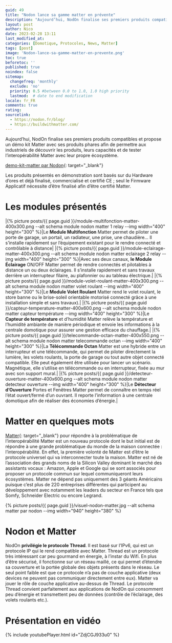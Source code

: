 ```yaml
---
guid: 49
title: "Nodon lance sa gamme matter en prévente"
description: "Aujourd’hui, NodOn finalise ses premiers produits compatibles et propose un démo kit Matter avec ses produits phares afin de permettre aux industriels de découvrir les produits, leurs capacités et de tester l’interopérabilité Matter avec leur propre écosystème."
layout: post
author: Nico
date: 2023-02-28 13:11
last_modified_at: 
categories: [Domotique, Protocoles, News, Matter]
tags: [post]
image: 'Nodon-lance-sa-gamme-matter-en-prevente.png'
toc: true
beforetoc: ''
published: true
noindex: false
sitemap:
  changefreq: 'monthly'
  exclude: 'no'
  priority: 0.5 #between 0.0 to 1.0, 1.0 high priority
  lastmod:  # date to end modification
locale: fr_FR
comments: true
rating:  
sourcelink:
  - https://nodon.fr/blog/
  - https://buildwithmatter.com/
---
```

Aujourd’hui, NodOn finalise ses premiers produits compatibles et propose un démo kit Matter avec ses produits phares afin de permettre aux industriels de découvrir les produits, leurs capacités et de tester l’interopérabilité Matter avec leur propre écosystème.

[demo-kit-matter par Nodon](https://nodon.fr/demo-kit-matter/){: target="_blank"}

Les produits présentés en démonstration sont basés sur du Hardware d’ores et déjà finalisé, commercialisé et certifié CE ; seul le Firmware Applicatif nécessite d’être finalisé afin d’être certifié Matter.

# Les modules présentés

|{% picture posts/{{ page.guid }}/module-multifonction-matter-400x300.png --alt schema module nodon matter 1 relay --img width="400" height="300" %}|Le **Module Multifonction** Matter permet de piloter une porte de garage, un portail, un radiateur, une prise, une chaudière… Il s’installe rapidement sur l’équipement existant pour le rendre connecté et contrôlable à distance|
|{% picture posts/{{ page.guid }}/module-eclairage-matter-400x300.png --alt schema module nodon matter eclairage 2 relay --img width="400" height="300" %}|Avec ses deux canaux, **le Module Éclairage** ON/OFF Matter permet de rendre connectés et pilotables à distance un ou deux éclairages. Il s’installe rapidement et sans travaux derrière un interrupteur filaire, au plafonnier ou au tableau électrique.|
|{% picture posts/{{ page.guid }}/module-volet-roulant-matter-400x300.png --alt schema module nodon matter volet roulant --img width="400" height="300" %}|Le **Module Volet Roulant** Matter rend le volet roulant, le store banne ou le brise-soleil orientable motorisé connecté grâce à une installation simple et sans travaux).|
|{% picture posts/{{ page.guid }}/capteur-temperature-matter-400x600.png --alt schema module nodon matter capteur température  --img width="400" height="300" %}|Le **Capteur de température** et d’humidité Matter relève la température et l’humidité ambiante de manière périodique et envoie les informations à la centrale domotique pour assurer une gestion efficace du chauffage.|
|{% picture posts/{{ page.guid }}/telecommande-octan-matter-400x550.png --alt schema module nodon matter telecommande octan --img width="400" height="300" %}|La **Télécommande Octan** Matter est une hybride entre un interrupteur et une télécommande, qui permet de piloter directement la lumière, les volets roulants, la porte de garage ou tout autre objet connecté compatible. Elle peut également être utilisée pour lancer un scénario. Magnétique, elle s’utilise en télécommande ou en interrupteur, fixée au mur avec son support mural.|
|{% picture posts/{{ page.guid }}/detecteur-ouverture-matter-400x600.png --alt schema module nodon matter detecteur ouverture --img width="400" height="300" %}|Le **Détecteur d’Ouverture** Portes et Fenêtres Matter permet de connaître en temps réel l’état ouvert/fermé d’un ouvrant. Il reporte l’information à une centrale domotique afin de réaliser des économies d’énergie.|

# Matter en quelques mots

[Matter](https://buildwithmatter.com/){: target="_blank"} pour répondre à la problématique de l’interopérabilité
Matter est un nouveau protocole dont le but initial est de répondre à une grande problématique du monde de la maison connectée : l’interopérabilité. En effet, la première volonté de Matter est d’être le protocole universel qui va interconnecter toute la maison. Matter est né de l’association des grands noms de la Silicon Valley dominant le marché des assistants vocaux : Amazon, Apple et Google qui se sont associés pour proposer un protocole commun sur lequel communiqueront leurs écosystèmes. Matter ne dépend pas uniquement des 3 géants Américains puisque c’est plus de 220 entreprises différentes qui participent au développement avec notamment les leaders du secteur en France tels que Somfy, Schneider Electric ou encore Legrand.

{% picture posts/{{ page.guid }}/visuel-nodon-matter.jpg --alt schema matter par nodon  --img width="940" height="380" %}

# Nodon et Matter

NodOn **privilégie le protocole Thread**. Il est basé sur l’IPv6, qui est un protocole IP qui le rend compatible avec Matter.
Thread est un protocole très intéressant car peu gourmand en énergie, à l’instar du Wifi. En plus d’être sécurisé, il fonctionne sur un réseau maillé, ce qui permet d’étendre sa couverture et la portée globale des objets présents dans le réseau. Le seul point faible est que ce protocole n’a pas de couche applicative (deux devices ne peuvent pas communiquer directement entre eux).
Matter va jouer le rôle de couche applicative au-dessus de Thread. Le protocole Thread convient parfaitement aux applications de NodOn qui consomment peu d’énergie et transmettent peu de données (contrôle de l’éclairage, des volets roulants etc.).

# Présentation en vidéo

{% include youtubePlayer.html id="ZdjCGJ933u0" %}
